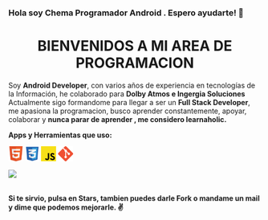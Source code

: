 ### Hola soy Chema Programador Android . Espero ayudarte! 👋
<h1 align="center"><b>BIENVENIDOS A MI AREA DE PROGRAMACION</b></h1>

 Soy **Android Developer**, con varios años de experiencia en tecnologías de la Información, he colaborado para **Dolby Atmos e Ingergia Soluciones**  Actualmente sigo formandome para llegar a ser un **Full Stack Developer**, me apasiona la programacion, busco aprender constantemente, apoyar, colaborar y **nunca parar de aprender , me considero learnaholic.**  

**Apps y Herramientas que uso:**  

<code><img height="30" src="https://raw.githubusercontent.com/Davermx/Davermx/master/img/Html.png"></code>
<code><img height="30" src="https://raw.githubusercontent.com/Davermx/Davermx/master/img/Css.png"></code>
<code><img height="30" src="https://raw.githubusercontent.com/Davermx/Davermx/master/img/Js.png"></code>
<code><img height="30" src="https://raw.githubusercontent.com/Davermx/Davermx/master/img/Git.png"></code>

<a target="_blank" href="https://imageshack.com/i/pm1PCUYGp"><img src="https://imagizer.imageshack.com/v2/xq70/922/1PCUYG.png" border="0"></a>

## 


#### Si te sirvio, pulsa en **Stars**, tambien puedes darle **Fork** o mandame un mail y dime que podemos mejorarle. ✌️

<!--
**Ochemoti/Ochemoti** is a ✨ _special_ ✨ repository because its `README.md` (this file) appears on your GitHub profile.

	
		
<body bgcolor="blue" >
	
<h1> Hola Mundo </h1>
<h2> Hola Mundo </h2>
<a href="http://www.uach.mx" >Página UACH</a>

<a href="http://www.uach.mx" ><img src="http://www.uach.mx/assets/img/custom/escudo_header_color_w.svg" width="20%"></a>

</br>
</br>
</br>	

<a href="http://www.uach.mx" ><img id="logo" src="http://www.uach.mx/assets/img/custom/escudo_header_color_w.svg"></a>

<h2> Hola Mundo </h2>



	</body>
</html>

Here are some ideas to get you started:

- 🔭 I’m currently working on ...
- 🌱 I’m currently learning ...
- 👯 I’m looking to collaborate on ...
- 🤔 I’m looking for help with ...
- 💬 Ask me about ...
- 📫 How to reach me: ...
- 😄 Pronouns: ...
- ⚡ Fun fact: ...
-->

